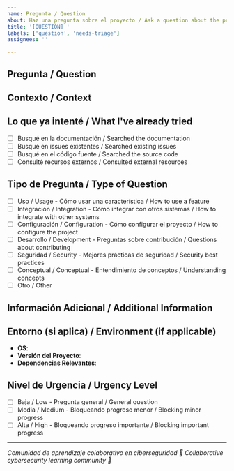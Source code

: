 ```yaml
---
name: Pregunta / Question
about: Haz una pregunta sobre el proyecto / Ask a question about the project
title: '[QUESTION] '
labels: ['question', 'needs-triage']
assignees: ''

---
```


## Pregunta / Question
<!-- Describe tu pregunta claramente / Describe your question clearly -->

## Contexto / Context
<!-- Proporciona contexto sobre por qué estás haciendo esta pregunta / Provide context about why you're asking this question -->

## Lo que ya intenté / What I've already tried
<!-- ¿Qué has intentado hacer para encontrar la respuesta? / What have you tried to find the answer? -->
- [ ] Busqué en la documentación / Searched the documentation
- [ ] Busqué en issues existentes / Searched existing issues  
- [ ] Busqué en el código fuente / Searched the source code
- [ ] Consulté recursos externos / Consulted external resources

## Tipo de Pregunta / Type of Question
- [ ] Uso / Usage - Cómo usar una característica / How to use a feature
- [ ] Integración / Integration - Cómo integrar con otros sistemas / How to integrate with other systems
- [ ] Configuración / Configuration - Cómo configurar el proyecto / How to configure the project
- [ ] Desarrollo / Development - Preguntas sobre contribución / Questions about contributing
- [ ] Seguridad / Security - Mejores prácticas de seguridad / Security best practices
- [ ] Conceptual / Conceptual - Entendimiento de conceptos / Understanding concepts
- [ ] Otro / Other

## Información Adicional / Additional Information
<!-- Cualquier información adicional que pueda ser útil / Any additional information that might be helpful -->

## Entorno (si aplica) / Environment (if applicable)
- **OS**: 
- **Versión del Proyecto**: 
- **Dependencias Relevantes**: 

## Nivel de Urgencia / Urgency Level
- [ ] Baja / Low - Pregunta general / General question
- [ ] Media / Medium - Bloqueando progreso menor / Blocking minor progress  
- [ ] Alta / High - Bloqueando progreso importante / Blocking important progress

---
*Comunidad de aprendizaje colaborativo en ciberseguridad 🤝*
*Collaborative cybersecurity learning community 🤝*